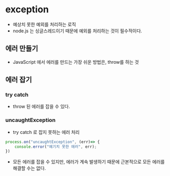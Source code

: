 # exception

- 예상치 못한 예외를 처리하는 로직
- node.js 는 싱글스레드이기 때문에 예외를 처리하는 것이 필수적이다. 



## 에러 만들기

- JavaScript 에서 에러를 만드는 가장 쉬운 방법은, throw를 하는 것  



## 에러 잡기



### try catch

- throw 된 에러를 잡을 수 있다. 



### uncaughtException

- try catch 로 잡지 못하는 에러 처리

``` javascript
process.on("uncaughtException", (err)=> {
    console.error("예기치 못한 에러", err);
})
```

- 모든 에러를 잡을 수 있지만,  에러가 계속 발생하기 때문에 근본적으로 모든 에러를 해결할 수는 없다. 